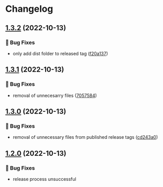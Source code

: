 # Changelog

## [1.3.2](https://github.com/carlosdevpereira/test-publish-to-cloudflare/compare/v1.3.1...v1.3.2) (2022-10-13)

### 🚨 Bug Fixes

- only add dist folder to released tag ([f20a137](https://github.com/carlosdevpereira/test-publish-to-cloudflare/commit/f20a1371ac9bacaeb71949fa6711717049223d20))

## [1.3.1](https://github.com/carlosdevpereira/test-publish-to-cloudflare/compare/v1.3.0...v1.3.1) (2022-10-13)

### 🚨 Bug Fixes

- removal of unnecesarry files ([7057584](https://github.com/carlosdevpereira/test-publish-to-cloudflare/commit/70575849a60c4989028d8e617f0f76414d5f2719))

## [1.3.0](https://github.com/carlosdevpereira/test-publish-to-cloudflare/compare/v1.2.0...v1.3.0) (2022-10-13)

### 🚨 Bug Fixes

- removal of unnecessary files from published release tags ([cd243a0](https://github.com/carlosdevpereira/test-publish-to-cloudflare/commit/cd243a0aeaf2b0817f4eb172903f9bb028ca79af))

## [1.2.0](https://github.com/carlosdevpereira/test-publish-to-cloudflare/compare/v1.1.0...v1.2.0) (2022-10-13)

### 🚨 Bug Fixes

- release process unsuccessful
